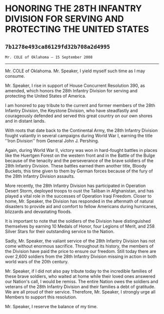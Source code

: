 # HONORING THE 28TH INFANTRY DIVISION FOR SERVING AND PROTECTING THE  UNITED STATES
## `7b1278e493ca86129fd32b708a2d4995`
`Mr. COLE of Oklahoma — 15 September 2008`

---


Mr. COLE of Oklahoma. Mr. Speaker, I yield myself such time as I may 
consume.

Mr. Speaker, I rise in support of House Concurrent Resolution 390, as 
amended, which honors the 28th Infantry Division for serving and 
protecting the United States of America.

I am honored to pay tribute to the current and former members of the 
28th Infantry Division, the Keystone Division, who have steadfastly and 
courageously defended and served this great country on our own shores 
and in distant lands.



With roots that date back to the Continental Army, the 28th Infantry 
Division fought valiantly in several campaigns during World War I, 
earning the title ''Iron Division'' from General John J. Pershing.

Again, during World War II, victory was won in hard-fought battles in 
places like the Huertgen Forest on the western front and in the Battle 
of the Bulge because of the tenacity and the perseverance of the brave 
soldiers of the 28th Infantry Division. These battles earned them 
another title, Bloody Buckets, this time given to them by German forces 
because of the fury of the 28th Infantry Division assaults.

More recently, the 28th Infantry Division has participated in 
Operation Desert Storm, deployed troops to oust the Taliban in 
Afghanistan, and has played a vital role in the successes of Operation 
Iraqi Freedom. Closer to home, Mr. Speaker, the Division has responded 
in the aftermath of natural disasters to provide aid and comfort to 
fellow Americans during hurricanes, blizzards and devastating floods.

It is important to note that the soldiers of the Division have 
distinguished themselves by earning 10 Medals of Honor, four Legions of 
Merit, and 258 Silver Stars for their outstanding service to the 
Nation.

Sadly, Mr. Speaker, the valiant service of the 28th Infantry Division 
has not come without enormous sacrifice. Throughout its history, the 
members of the Division have paid the price to ensure our freedom. 
Still today there are over 2,600 soldiers from the 28th Infantry 
Division missing in action in both world wars of the 20th century.

Mr. Speaker, if I did not also pay tribute today to the incredible 
families of these brave soldiers, who waited at home while their loved 
ones answered our Nation's call, I would be remiss. The entire Nation 
owes the soldiers and veterans of the 28th Infantry Division and their 
families a debt of gratitude. We are all proud of their service. 
Therefore, Mr. Speaker, I strongly urge all Members to support this 
resolution.

Mr. Speaker, I reserve the balance of my time.